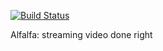 [![Build Status](https://travis-ci.org/alfalfa/alfalfa.svg?branch=master)](https://travis-ci.org/alfalfa/alfalfa)

Alfalfa: streaming video done right
